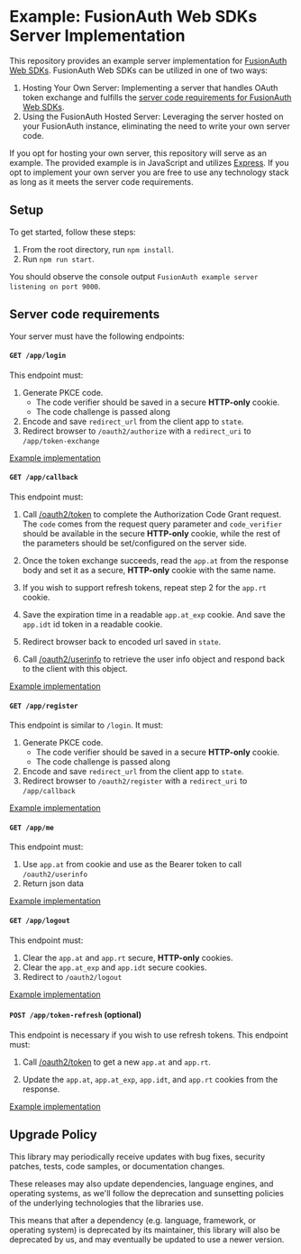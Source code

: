 # Example: FusionAuth Web SDKs Server Implementation

This repository provides an example server implementation for [FusionAuth Web SDKs](https://github.com/FusionAuth/fusionauth-javascript-sdk). FusionAuth Web SDKs can be utilized in one of two ways:

1. Hosting Your Own Server: Implementing a server that handles OAuth token exchange and fulfills the [server code requirements for FusionAuth Web SDKs](https://github.com/FusionAuth/fusionauth-javascript-sdk-express#server-code-requirements).
2. Using the FusionAuth Hosted Server: Leveraging the server hosted on your FusionAuth instance, eliminating the need to write your own server code.

If you opt for hosting your own server, this repository will serve as an example. The provided example is in JavaScript and utilizes [Express](https://expressjs.com/). If you opt to implement your own server you are free to use any technology stack as long as it meets the server code requirements.

## Setup

To get started, follow these steps:

1. From the root directory, run `npm install`.
2. Run `npm run start`.

You should observe the console output `FusionAuth example server listening on port 9000`.

## Server code requirements

Your server must have the following endpoints:

#### `GET /app/login`

This endpoint must:

1.  Generate PKCE code.
    - The code verifier should be saved in a secure **HTTP-only** cookie.
    - The code challenge is passed along
2.  Encode and save `redirect_url` from the client app to `state`.
3.  Redirect browser to `/oauth2/authorize` with a `redirect_uri` to `/app/token-exchange`

[Example implementation](https://github.com/FusionAuth/fusionauth-javascript-sdk-express/blob/main/routes/login.js)

#### `GET /app/callback`

This endpoint must:

1.  Call
    [/oauth2/token](https://fusionauth.io/docs/v1/tech/oauth/endpoints#complete-the-authorization-code-grant-request)
    to complete the Authorization Code Grant request. The `code` comes from the request query parameter and
    `code_verifier` should be available in the secure **HTTP-only** cookie, while
    the rest of the parameters should be set/configured on the server
    side.

2.  Once the token exchange succeeds, read the `app.at` from the
    response body and set it as a secure, **HTTP-only** cookie with the same
    name.

3.  If you wish to support refresh tokens, repeat step 2 for the
    `app.rt` cookie.

4.  Save the expiration time in a readable `app.at_exp` cookie. And save the `app.idt` id token in a readable cookie.

5.  Redirect browser back to encoded url saved in `state`.

6.  Call
    [/oauth2/userinfo](https://fusionauth.io/docs/v1/tech/oauth/endpoints#userinfo)
    to retrieve the user info object and respond back to the client with
    this object.

[Example implementation](https://github.com/FusionAuth/fusionauth-javascript-sdk-express/blob/main/routes/callback.js)

#### `GET /app/register`

This endpoint is similar to `/login`. It must:

1.  Generate PKCE code.
    - The code verifier should be saved in a secure **HTTP-only** cookie.
    - The code challenge is passed along
2.  Encode and save `redirect_url` from the client app to `state`.
3.  Redirect browser to `/oauth2/register` with a `redirect_uri` to `/app/callback`

[Example implementation](https://github.com/FusionAuth/fusionauth-javascript-sdk-express/blob/main/routes/register.js)

#### `GET /app/me`

This endpoint must:

1.  Use `app.at` from cookie and use as the Bearer token to call `/oauth2/userinfo`
2.  Return json data

[Example implementation](https://github.com/FusionAuth/fusionauth-javascript-sdk-express/blob/main/routes/me.js)

#### `GET /app/logout`

This endpoint must:

1.  Clear the `app.at` and `app.rt` secure, **HTTP-only**
    cookies.
2.  Clear the `app.at_exp` and `app.idt` secure cookies.
3.  Redirect to `/oauth2/logout`

[Example implementation](https://github.com/FusionAuth/fusionauth-javascript-sdk-express/blob/main/routes/logout.js)

#### `POST /app/token-refresh` (optional)

This endpoint is necessary if you wish to use refresh tokens. This
endpoint must:

1.  Call
    [/oauth2/token](https://fusionauth.io/docs/v1/tech/oauth/endpoints#refresh-token-grant-request)
    to get a new `app.at` and `app.rt`.

2.  Update the `app.at`, `app.at_exp`, `app.idt`, and `app.rt` cookies from the
    response.

[Example implementation](https://github.com/FusionAuth/fusionauth-javascript-sdk-express/blob/main/routes/refresh.js)

## Upgrade Policy

This library may periodically receive updates with bug fixes, security patches, tests, code samples, or documentation changes.

These releases may also update dependencies, language engines, and operating systems, as we\'ll follow the deprecation and sunsetting policies of the underlying technologies that the libraries use.

This means that after a dependency (e.g. language, framework, or operating system) is deprecated by its maintainer, this library will also be deprecated by us, and may eventually be updated to use a newer version.
